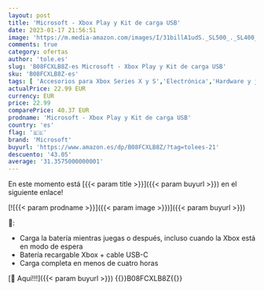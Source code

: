 ```yaml
---
layout: post
title: 'Microsoft - Xbox Play y Kit de carga USB'
date: 2023-01-17 21:56:51
image: 'https://m.media-amazon.com/images/I/31billA1udS._SL500_._SL400_.jpg'
comments: true
category: ofertas
author: 'tole.es'
slug: 'B08FCXLB8Z-es Microsoft - Xbox Play y Kit de carga USB'
sku: 'B08FCXLB8Z-es'
tags: [ 'Accesorios para Xbox Series X y S','Electrónica','Hardware y juegos para Xbox Series X y S','Mandos y controles para Xbox Series X y S','Videojuegos','microsoft','xbox','🇪🇸', ]
actualPrice: 22.99 EUR
currency: EUR
price: 22.99
comparePrice: 40.37 EUR
prodname: 'Microsoft - Xbox Play y Kit de carga USB'
country: 'es'
flag: '🇪🇸'
brand: 'Microsoft'
buyurl: 'https://www.amazon.es/dp/B08FCXLB8Z/?tag=tolees-21'
descuento: '43.05'
average: '31.3575000000001'
---
```


En este momento está [{{< param title >}}]({{< param buyurl >}}) en el siguiente enlace!

[![{{< param prodname >}}]({{< param image >}})]({{< param buyurl >}})

🔎:

- Carga la batería mientras juegas o después, incluso cuando la Xbox está en modo de espera
- Batería recargable Xbox + cable USB-C
- Carga completa en menos de cuatro horas

[🛒 Aquí!!!]({{< param buyurl >}})
{{<world>}}B08FCXLB8Z{{</world>}}
